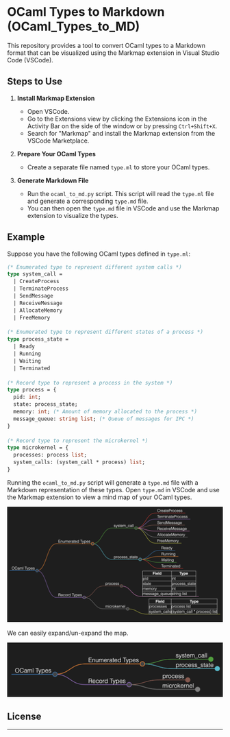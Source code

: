 

# OCaml Types to Markdown (OCaml_Types_to_MD)

This repository provides a tool to convert OCaml types to a Markdown format that can be visualized using the Markmap extension in Visual Studio Code (VSCode).

## Steps to Use

1. **Install Markmap Extension**
   - Open VSCode.
   - Go to the Extensions view by clicking the Extensions icon in the Activity Bar on the side of the window or by pressing `Ctrl+Shift+X`.
   - Search for "Markmap" and install the Markmap extension from the VSCode Marketplace.

2. **Prepare Your OCaml Types**
   - Create a separate file named `type.ml` to store your OCaml types.

3. **Generate Markdown File**
   - Run the `ocaml_to_md.py` script. This script will read the `type.ml` file and generate a corresponding `type.md` file.
   - You can then open the `type.md` file in VSCode and use the Markmap extension to visualize the types.

## Example

Suppose you have the following OCaml types defined in `type.ml`:

```ocaml
(* Enumerated type to represent different system calls *)
type system_call =
  | CreateProcess
  | TerminateProcess
  | SendMessage
  | ReceiveMessage
  | AllocateMemory
  | FreeMemory

(* Enumerated type to represent different states of a process *)
type process_state =
  | Ready
  | Running
  | Waiting
  | Terminated

(* Record type to represent a process in the system *)
type process = {
  pid: int;
  state: process_state;
  memory: int; (* Amount of memory allocated to the process *)
  message_queue: string list; (* Queue of messages for IPC *)
}

(* Record type to represent the microkernel *)
type microkernel = {
  processes: process list;
  system_calls: (system_call * process) list;
}

```

Running the `ocaml_to_md.py` script will generate a `type.md` file with a Markdown representation of these types. Open `type.md` in VSCode and use the Markmap extension to view a mind map of your OCaml types.

![alt text](image-full.png)

We can easily expand/un-expand the map. 

![alt text](image-unexpanded.png)

## License


---
